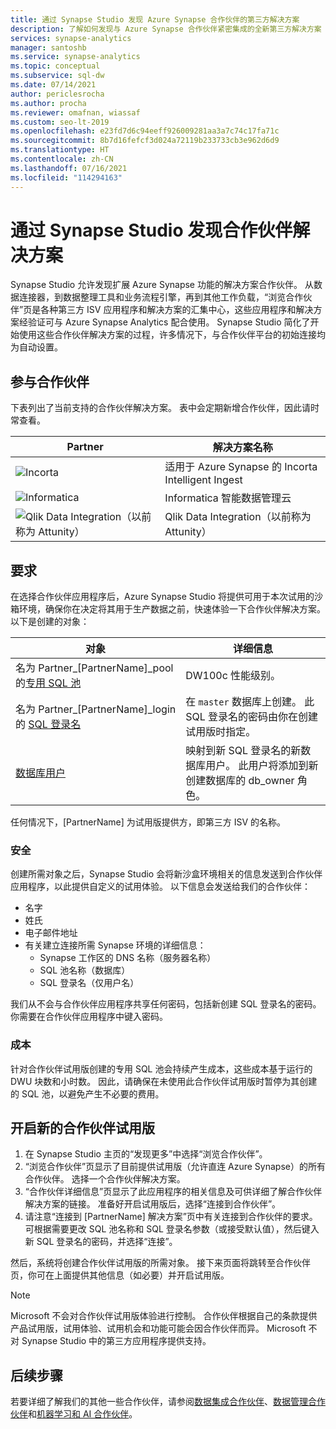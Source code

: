 ```yaml
---
title: 通过 Synapse Studio 发现 Azure Synapse 合作伙伴的第三方解决方案
description: 了解如何发现与 Azure Synapse 合作伙伴紧密集成的全新第三方解决方案
services: synapse-analytics
manager: santoshb
ms.service: synapse-analytics
ms.topic: conceptual
ms.subservice: sql-dw
ms.date: 07/14/2021
author: periclesrocha
ms.author: procha
ms.reviewer: omafnan, wiassaf
ms.custom: seo-lt-2019
ms.openlocfilehash: e23fd7d6c94eeff926009281aa3a7c74c17fa71c
ms.sourcegitcommit: 8b7d16fefcf3d024a72119b233733cb3e962d6d9
ms.translationtype: HT
ms.contentlocale: zh-CN
ms.lasthandoff: 07/16/2021
ms.locfileid: "114294163"
---
```

# <a name="discover-partner-solutions-through-synapse-studio"></a>通过 Synapse Studio 发现合作伙伴解决方案

Synapse Studio 允许发现扩展 Azure Synapse 功能的解决方案合作伙伴。 从数据连接器，到数据整理工具和业务流程引擎，再到其他工作负载，“浏览合作伙伴”页是各种第三方 ISV 应用程序和解决方案的汇集中心，这些应用程序和解决方案经验证可与 Azure Synapse Analytics 配合使用。 Synapse Studio 简化了开始使用这些合作伙伴解决方案的过程，许多情况下，与合作伙伴平台的初始连接均为自动设置。

## <a name="participating-partners"></a>参与合作伙伴
下表列出了当前支持的合作伙伴解决方案。 表中会定期新增合作伙伴，因此请时常查看。 

| Partner | 解决方案名称 |
| ------- | ------------- |
| ![Incorta](./media/sql-data-warehouse-partner-data-integration/incorta-logo.png) | 适用于 Azure Synapse 的 Incorta Intelligent Ingest |
| ![Informatica](./media/sql-data-warehouse-partner-data-integration/informatica_logo.png) | Informatica 智能数据管理云 |
| ![Qlik Data Integration（以前称为 Attunity）](./media/sql-data-warehouse-partner-business-intelligence/qlik_logo.png) | Qlik Data Integration（以前称为 Attunity） |

## <a name="requirements"></a>要求
在选择合作伙伴应用程序后，Azure Synapse Studio 将提供可用于本次试用的沙箱环境，确保你在决定将其用于生产数据之前，快速体验一下合作伙伴解决方案。 以下是创建的对象： 

|  对象  |    详细信息    |
| -------- | ------------- |
| 名为 Partner_[PartnerName]_pool 的[专用 SQL 池](./sql-data-warehouse-overview-what-is.md) | DW100c 性能级别。 |
| 名为 Partner_[PartnerName]_login 的 [SQL 登录名](/sql/relational-databases/security/authentication-access/principals-database-engine#sa-login) | 在 `master` 数据库上创建。 此 SQL 登录名的密码由你在创建试用版时指定。|
| [数据库用户](../../azure-sql/database/logins-create-manage.md?bc=%2fazure%2fsynapse-analytics%2fsql-data-warehouse%2fbreadcrumb%2ftoc.json&toc=%2fazure%2fsynapse-analytics%2fsql-data-warehouse%2ftoc.json) | 映射到新 SQL 登录名的新数据库用户。 此用户将添加到新创建数据库的 db_owner 角色。 |

任何情况下，[PartnerName] 为试用版提供方，即第三方 ISV 的名称。 

### <a name="security"></a>安全 
创建所需对象之后，Synapse Studio 会将新沙盒环境相关的信息发送到合作伙伴应用程序，以此提供自定义的试用体验。 以下信息会发送给我们的合作伙伴： 
- 名字
- 姓氏
- 电子邮件地址
-  有关建立连接所需 Synapse 环境的详细信息：     
    - Synapse 工作区的 DNS 名称（服务器名称）
    - SQL 池名称（数据库）
    - SQL 登录名（仅用户名）
    
我们从不会与合作伙伴应用程序共享任何密码，包括新创建 SQL 登录名的密码。 你需要在合作伙伴应用程序中键入密码。

### <a name="costs"></a>成本
针对合作伙伴试用版创建的专用 SQL 池会持续产生成本，这些成本基于运行的 DWU 块数和小时数。 因此，请确保在未使用此合作伙伴试用版时暂停为其创建的 SQL 池，以避免产生不必要的费用。 

## <a name="starting-a-new-partner-trial"></a>开启新的合作伙伴试用版 

1) 在 Synapse Studio 主页的“发现更多”中选择“浏览合作伙伴”。 
2) “浏览合作伙伴”页显示了目前提供试用版（允许直连 Azure Synapse）的所有合作伙伴。 选择一个合作伙伴解决方案。
3) “合作伙伴详细信息”页显示了此应用程序的相关信息及可供详细了解合作伙伴解决方案的链接。 准备好开启试用版后，选择“连接到合作伙伴”。
4) 请注意“连接到 [PartnerName] 解决方案”页中有关连接到合作伙伴的要求。 可根据需要更改 SQL 池名称和 SQL 登录名参数（或接受默认值），然后键入新 SQL 登录名的密码，并选择“连接”。

然后，系统将创建合作伙伴试用版的所需对象。 接下来页面将跳转至合作伙伴页，你可在上面提供其他信息（如必要）并开启试用版。 

> [!NOTE]
> Microsoft 不会对合作伙伴试用版体验进行控制。 合作伙伴根据自己的条款提供产品试用版，试用体验、试用机会和功能可能会因合作伙伴而异。 Microsoft 不对 Synapse Studio 中的第三方应用程序提供支持。 

## <a name="next-steps"></a>后续步骤

若要详细了解我们的其他一些合作伙伴，请参阅[数据集成合作伙伴](sql-data-warehouse-partner-data-integration.md)、[数据管理合作伙伴](sql-data-warehouse-partner-data-management.md)和[机器学习和 AI 合作伙伴](sql-data-warehouse-partner-machine-learning-ai.md)。